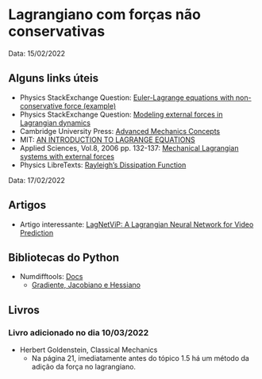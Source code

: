 # Lagrangiano com forças não conservativas

Data:  15/02/2022

## Alguns links úteis

* Physics StackExchange Question: [Euler-Lagrange equations with non-conservative force (example)](https://physics.stackexchange.com/questions/342294/euler-lagrange-equations-with-non-conservative-force-example)  
* Physics StackExchange Question: [Modeling external forces in Lagrangian dynamics](https://physics.stackexchange.com/questions/153302/modeling-external-forces-in-lagrangian-dynamics)  
* Cambridge University Press: [Advanced Mechanics Concepts](http://planning.cs.uiuc.edu/node696.html)  
* MIT: [AN INTRODUCTION TO LAGRANGE EQUATIONS](https://ocw.mit.edu/courses/mechanical-engineering/2-003sc-engineering-dynamics-fall-2011/lagrange-equations/MIT2_003SCF11_Lagrange.pdf)  
* Applied Sciences, Vol.8, 2006 pp. 132-137: [Mechanical Lagrangian systems with external forces](http://www.mathem.pub.ro/apps/v08/A08-NI.pdf)  
* Physics LibreTexts: [Rayleigh’s Dissipation Function](https://phys.libretexts.org/Bookshelves/Classical_Mechanics/Variational_Principles_in_Classical_Mechanics_(Cline)/10%3A_Nonconservative_Systems/10.04%3A_Rayleighs_Dissipation_Function)

Data: 17/02/2022

## Artigos

* Artigo interessante: [LagNetViP: A Lagrangian Neural Network for Video Prediction](https://deepai.org/publication/lagnetvip-a-lagrangian-neural-network-for-video-prediction)

## Bibliotecas do Python

* Numdifftools: [Docs](https://numdifftools.readthedocs.io/en/stable/)
  * [Gradiente, Jacobiano e Hessiano](https://numdifftools.readthedocs.io/en/stable/tutorials/getting_started.html#gradient-and-hessian-estimation)

## Livros
### Livro adicionado no dia 10/03/2022

* Herbert Goldenstein, Classical Mechanics
  * Na página 21, imediatamente antes do tópico 1.5 há um método da adição da força no lagrangiano.
